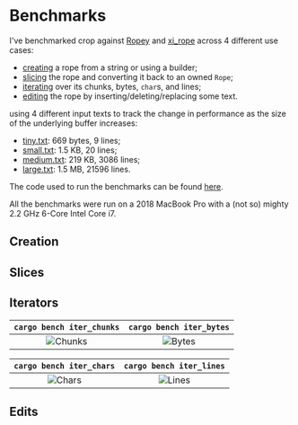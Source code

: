 # Benchmarks

I've benchmarked crop against [Ropey](https://github.com/cessen/ropey) and
[xi_rope](https://github.com/xi-editor/xi-editor/tree/master/rust/rope)
across 4 different use cases:

- [creating](#creation) a rope from a string or using a builder;
- [slicing](#slices) the rope and converting it back to an owned `Rope`;
- [iterating](#iterators) over its chunks, bytes, `char`s, and lines;
- [editing](#edits) the rope by inserting/deleting/replacing some text.

using 4 different input texts to track the change in performance as the size of
the underlying buffer increases:

- [tiny.txt](): 669 bytes, 9 lines;
- [small.txt](): 1.5 KB, 20 lines;
- [medium.txt](): 219 KB, 3086 lines;
- [large.txt](): 1.5 MB, 21596 lines.

The code used to run the benchmarks can be found
[here](https://github.com/noib3/rope_benches).

All the benchmarks were run on a 2018 MacBook Pro with a (not so) mighty 2.2
GHz 6-Core Intel Core i7.

## Creation

## Slices

## Iterators

| `cargo bench iter_chunks` | `cargo bench iter_bytes` |
| :--: | :--: |
| ![Chunks](../rope-benches/graphs/iter_lines.png) | ![Bytes](../rope-benches/graphs/iter_lines.png)|

| `cargo bench iter_chars` | `cargo bench iter_lines` |
| :--: | :--: |
| ![Chars](../rope-benches/graphs/iter_lines.png) | ![Lines](../rope-benches/graphs/iter_lines.png)|

## Edits
